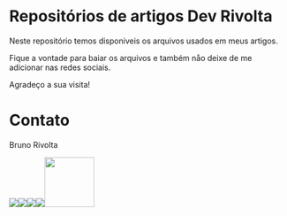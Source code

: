 # Repositórios de artigos Dev Rivolta

Neste repositório temos disponiveis os arquivos usados em meus artigos.   

Fique a vontade para baiar os arquivos e também nåo deixe de me adicionar nas redes sociais.   

Agradeço a sua visita!   
   
# Contato

Bruno Rivolta

<a href="mailto:brrivolta@gmail.com"><img src="https://img.icons8.com/plasticine/100/null/apple-mail.png"></a><a href="https://github.com/BrunoRivolta"><img src="https://img.icons8.com/plasticine/100/null/github-squared.png"></a><a href="https://www.linkedin.com/in/brunorivolta/"><img src="https://img.icons8.com/plasticine/100/null/linkedin.png"></a><a href="https://www.youtube.com/channel/UC6XJ3aQvFBU7gqHvebolwJQ"><img src="https://img.icons8.com/plasticine/100/null/youtube-play--v1.png"></a><a href="https://devrivolta.blogspot.com/"><img src="https://img.icons8.com/color/48/null/blogger.png" width='90'></a> 



